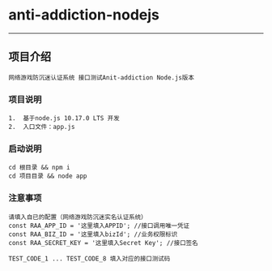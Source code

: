 # anti-addiction-nodejs
---
## 项目介绍
    网络游戏防沉迷认证系统 接口测试Anit-addiction Node.js版本

### 项目说明
    1.  基于node.js 10.17.0 LTS 开发
    2.  入口文件：app.js

### 启动说明
    cd 根目录 && npm i  
    cd 项目目录 && node app

### 注意事项
    请填入自已的配置（网络游戏防沉迷实名认证系统）
    const RAA_APP_ID = '这里填入APPID'; //接口调用唯一凭证
    const RAA_BIZ_ID = '这里填入bizId'; //业务权限标识
    const RAA_SECRET_KEY = '这里填入Secret Key'; //接口签名

    TEST_CODE_1 ... TEST_CODE_8 填入对应的接口测试码

